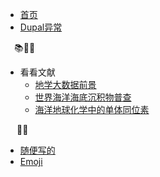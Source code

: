 * [首页](/)
* [Dupal异常](Page/Dupal异常 "关于Dupal异常的笔记")

&emsp;📚📖:100:

* 看看文献
    * [地学大数据前景](Page/地学大数据前景 "Big Data and Artificial Intelligence Analytics in Geosciences: Promises and Potential")
    * [世界海洋海底沉积物普查](Page/世界海洋海底沉积物普查 "Census of seafloor sediments in the world’s ocean")
    * [海洋地球化学中的单体同位素](Page/海洋地球化学中的单体同位素 "Compound-Specific Isotope Geochemistry in the Ocean")

&emsp; 🤣😂

* [随便写的](Page/自己瞎搞 "自己瞎搞的😂")
* [Emoji](Page/Emoji "🤣😂💓")